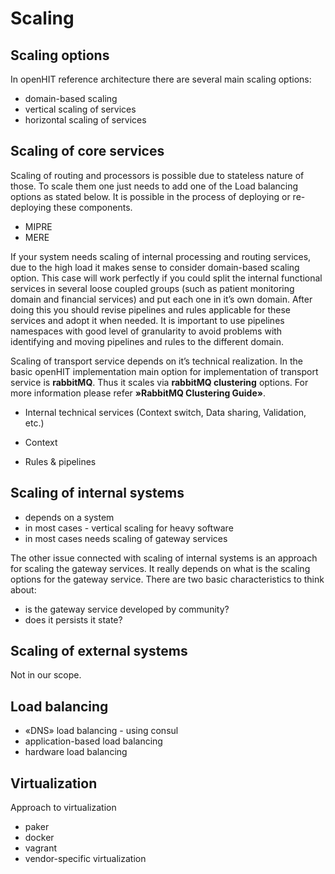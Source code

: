 # Scaling

## Scaling options
In openHIT reference architecture there are several main scaling options:
- domain-based scaling
- vertical scaling of services
- horizontal scaling of services

## Scaling of core services
Scaling of routing and processors is possible due to stateless nature of those. To scale them one just needs to add one of the Load balancing options as stated below. It is possible in the process of deploying or re-deploying these components.
- MIPRE
- MERE

If your system needs scaling of internal processing and routing services, due to the high load it makes sense to consider domain-based scaling option. This case will work perfectly if you could split the internal functional services in several loose coupled groups (such as patient monitoring domain and financial services) and put each one in it’s own domain. After doing this you should revise pipelines and rules applicable for these services and adopt it when needed. It is important to use pipelines namespaces with good level of granularity to avoid problems with identifying and moving pipelines and rules to the different domain.

Scaling of transport service depends on it’s technical realization. In the basic openHIT implementation main option for implementation of transport service is **rabbitMQ**. Thus it scales via **rabbitMQ clustering** options. For more information please refer **»RabbitMQ Clustering Guide»**.


- Internal technical services (Context switch, Data sharing, Validation, etc.)

- Context
- Rules & pipelines


## Scaling of internal systems
- depends on a system
- in most cases - vertical scaling for heavy software
- in most cases needs scaling of gateway services

The other issue connected with scaling of internal systems is an approach for scaling the gateway services. It really depends on what is the scaling options for the gateway service. There are two basic characteristics to think about:
- is the gateway service developed by community?
- does it persists it state?

## Scaling of external systems
Not in our scope.

## Load balancing
- «DNS» load balancing - using consul
- application-based load balancing
- hardware load balancing

## Virtualization
Approach to virtualization
- paker
- docker
- vagrant
- vendor-specific virtualization
